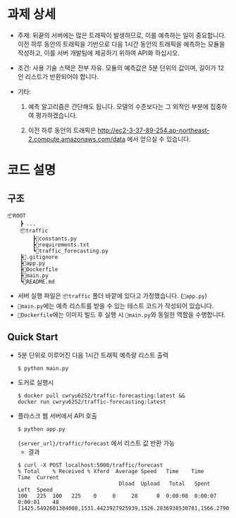 # 과제 상세

 - 주제: 뒤끝의 서버에는 많은 트래픽이 발생하므로, 이를 예측하는 일이 중요합니다. 이전 하루 동안의 트래픽을 기반으로 다음 1시간 동안의 트래픽을 예측하는 모듈을 작성하고, 이를 서버 개발팀에 제공하기 위하여 API화 하십시오.

 - 조건: 사용 기술 스택은 전부 자유. 모듈의 예측값은 5분 단위의 값이며, 길이가 12인 리스트가 반환되어야 합니다.

 - 기타: 
    1. 예측 알고리즘은 간단해도 됩니다. 모델의 수준보다는 그 외적인 부분에 집중하여 평가하겠습니다.

    2. 이전 하루 동안의 트래픽은 http://ec2-3-37-89-254.ap-northeast-2.compute.amazonaws.com/data 에서 얻으실 수 있습니다.  

# 코드 설명
## 구조
```
📦ROOT
    ┣ ...
    📦traffic
        ┣📜constants.py
        ┣📜requirements.txt
        ┗📜traffic_forecasting.py
    ┣📜.gitignore
    ┣📜app.py
    ┣📜Dockerfile
    ┣📜main.py
    ┗📜README.md
```
- 서버 실행 파일은 `📦traffic` 폴더 바깥에 있다고 가정했습니다. (`📜app.py`)
- `📜main.py`에는 예측 리스트를 받을 수 있는 테스트 코드가 작성되어 있습니다.
- `📜Dockerfile`에는 이미지 빌드 후 실행 시 `📜main.py`와 동일한 역할을 수행합니다.

## Quick Start
- 5분 단위로 이루어진 다음 1시간 트래픽 예측량 리스트 출력
     ```
    $ python main.py
    ```
- 도커로 실행시
    ```
    $ docker pull cwryu6252/traffic-forecasting:latest &&
    docker run cwryu6252/traffic-forecasting:latest 
    ```
- 플라스크 웹 서버에서 API 호출
    ```
    $ python app.py
    ```
    `{server_url}/traffic/forecast` 에서 리스트 값 반환 가능
    - 결과
    ```
    $ curl -X POST localhost:5000/traffic/forecast
    % Total    % Received % Xferd  Average Speed   Time    Time     Time  Current
                                    Dload  Upload   Total   Spent    Left  Speed
    100   225  100   225    0     0     28      0  0:00:08  0:00:07  0:00:01    48
    [1425.5492601384008,1531.4423927925939,1526.2836938530781,1566.2790600700112,1526.324701155978,1580.840447060151,1622.9621260236993,1636.082338095713,1651.163896343029,1654.2682001856952,1665.240301746872,1677.5182890983544]
    ```
